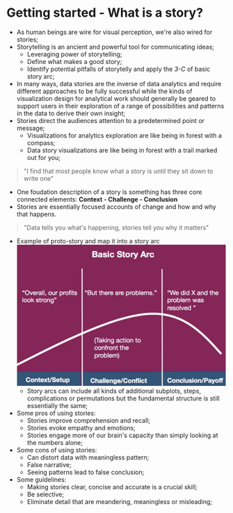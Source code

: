 # Getting started - What is a story? 
- As human beings are wire for visual perception, we're also wired for stories; 
- Storytelling is an ancient and powerful tool for communicating ideas; 
  - Leveraging power of storytelling; 
  - Define what makes a good story; 
  - Identify potential pitfalls of storytelly and apply the *3-C* of basic story arc;
- In many ways, data stories are the inverse of data analytics and require different approaches to be fully successful while the kinds of visualization design for analytical work should generally be geared to support users in their exploration of a range of possibilities and patterns in the data to derive their own insight; 
- Stories direct the audiences attention to a predetermined point or message; 
  - Visualizations for analytics exploration are like being in forest with a compass; 
  - Data story visualizations are like being in forest with a trail marked out for you; 
> "I find that most people know what a story is until they sit down to write one"
- One foudation description of a story is something has three core connected elements: **Context - Challenge - Conclusion**
- Stories are essentially focused accounts of change and how and why that happens.
> "Data tells you what's happening, stories tell you why it matters"
- Example of proto-story and map it into a story arc
![w-1-1](./w-1-1.png "w-1-1")
  - Story arcs can include all kinds of additional subplots, steps, complications or permutations but the fundamental structure is still essentially the same; 
- Some pros of using stories: 
  - Stories improve comprehension and recall; 
  - Stories evoke empathy and emotions; 
  - Stories engage more of our brain's capacity than simply looking at the numbers alone; 
- Some cons of using stories: 
  - Can distort data with meaningless pattern;
  - False narrative; 
  - Seeing patterns lead to false conclusion; 
- Some guidelines: 
  - Making stories clear, concise and accurate is a crucial skill; 
  - Be selective; 
  - Eliminate detail that are meandering, meaningless or misleading; 